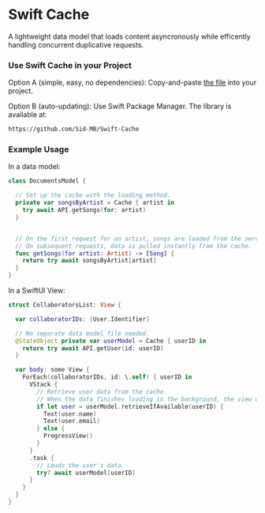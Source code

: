 # Swift Cache
A lightweight data model that loads content asyncronously while efficently handling concurrent duplicative requests.

### Use Swift Cache in your Project
Option A (simple, easy, no dependencies): Copy-and-paste [the file](https://github.com/Sid-MB/Swift-Cache/raw/main/Sources/Cache/Cache.swift) into your project.

Option B (auto-updating): Use Swift Package Manager. The library is available at:

```md
https://github.com/Sid-MB/Swift-Cache
```



### Example Usage

In a data model:
```swift
class DocumentsModel {

  // Set up the cache with the loading method.
  private var songsByArtist = Cache { artist in
    try await API.getSongs(for: artist)
  }


  // On the first request for an artist, songs are loaded from the server.
  // On subsequent requests, data is pulled instantly from the cache.
  func getSongs(for artist: Artist) -> [Song] {
    return try await songsByArtist[artist]
  }
}
```

In a SwiftUI View:
```swift
struct CollaboratorsList: View {

  var collaboratorIDs: [User.Identifier]

  // No separate data model file needed.
  @StateObject private var userModel = Cache { userID in
    return try await API.getUser(id: userID)
  }

  var body: some View {
    ForEach(collaboratorIDs, id: \.self) { userID in
      VStack {
        // Retrieve user data from the cache.
        // When the data finishes loading in the background, the view will automatically update.
        if let user = userModel.retrieveIfAvailable(userID) {
          Text(user.name)
          Text(user.email)
        } else {
          ProgressView()
        }
      }
      .task {
        // Loads the user's data.
        try? await userModel[userID]
      }
    }
  }
}

```
